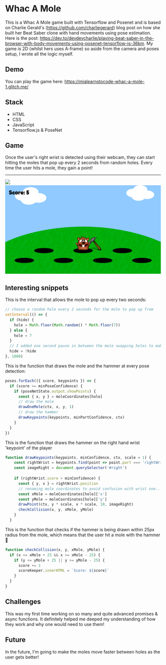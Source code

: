 # Whac A Mole 

This is a Whac A Mole game built with Tensorflow and Posenet and is based on Charlie Gerald's (https://github.com/charliegerard) blog post on how she built her Beat Saber clone with hand movements using pose estimation. Here is the post:  https://dev.to/devdevcharlie/playing-beat-saber-in-the-browser-with-body-movements-using-posenet-tensorflow-js-36km.
My game is 2D (whilst hers uses A-frame) so aside from the camera and poses setup, I wrote all the logic myself. 

## Demo

You can play the game here: https://mialearnstocode-whac-a-mole-1.glitch.me/

## Stack

- HTML
- CSS
- JavaScript
- Tensorflow.js & PoseNet

## Game

Once the user's right wrist is detected using their webcam, they can start hitting the moles that pop up every 2 seconds from random holes. Every time the user hits a mole, they gain a point!

----

<img src="assets/giphy.gif" height=400>

<img src="assets/visual.png">


## Interesting snippets

This is the interval that allows the mole to pop up every two seconds:

```javascript
// choose a random hole every 2 seconds for the mole to pop up from
setInterval(() => {
  if (hide) {
    hole = Math.floor(Math.random() * Math.floor(7))
  } else {
    hole = 7
  }
  // I added one second pause in between the mole swapping holes to make the game more 'realistic'
  hide = !hide
}, 1000) 
```

This is the function that draws the mole and the hammer at every pose detection:

```javascript
poses.forEach(({ score, keypoints }) => {
  if (score >= minPoseConfidence) {
    if (poseNetState.output.showPoints) {
      const { x, y } = moleCoordinates[hole]
      // draw the mole
      drawOneMole(ctx, x, y, 1)
      // draw the hammer
      drawKeypoints(keypoints, minPartConfidence, ctx)
    }
  }
})
```

This is the function that draws the hammer on the right hand wrist 'keypoint' of the player

```javascript
function drawKeypoints(keypoints, minConfidence, ctx, scale = 1) {
    const rightWrist = keypoints.find(point => point.part === 'rightWrist')
    const imageRight = document.querySelector('#right')
    
    if (rightWrist.score > minConfidence) {
      const { y, x } = rightWrist.position
      // renaming mole coordinates to avoid confusion with wrist one..
      const xMole = moleCoordinates[hole]['x']
      const yMole = moleCoordinates[hole]['y']
      drawPoint(ctx, y * scale, x * scale, 10, imageRight)
      checkCollision(x, y, xMole, yMole)
    }
  }
```

This is the function that checks if the hammer is being drawn within 25px radius from the mole, which means that the user hit a mole with the hammer 🔨

```javascript
function checkCollision(x, y, xMole, yMole) {
  if (x <= xMole + 25 && x >= xMole - 25) {
    if (y <= yMole + 25 || y >= yMole - 25) {
      score += 1
      scoreKeeper.innerHTML = `Score: ${score}`
    }
  }
}
```

## Challenges

This was my first time working on so many and quite advanced promises & async functions. It definitely helped me deeped my understanding of how they work and why one would need to use them!

## Future

In the future, I'm going to make the moles move faster between holes as the user gets better!





